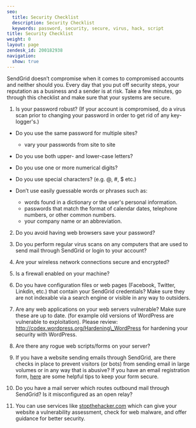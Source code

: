 ```yaml
---
seo:
  title: Security Checklist
  description: Security Checklist
  keywords: password, security, secure, virus, hack, script
title: Security Checklist
weight: 0
layout: page
zendesk_id: 200182938
navigation:
  show: true
---
```


SendGrid doesn’t compromise when it comes to compromised accounts and neither should you. Every day that you put off security steps, your reputation as a business and a sender is at risk. Take a few minutes, go through this checklist and make sure that your systems are secure.

1)  Is your password robust?  (If your account is compromised, do a virus scan prior to changing your password in order to get rid of any key-logger's.)

- Do you use the same password for multiple sites?

  - vary your passwords from site to site

- Do you use both upper- and lower-case letters?
- Do you use one or more numerical digits?
- Do you use special characters? (e.g. @, #, $ etc.)
- Don’t use easily guessable words or phrases such as:

  - words found in a dictionary or the user's personal information.
  - passwords that match the format of calendar dates, telephone numbers, or other common numbers.
  - your company name or an abbreviation.

2)  Do you avoid having web browsers save your password?  

3)  Do you perform regular virus scans on any computers that are used to send mail through SendGrid or login to your account?  

4)  Are your wireless network connections secure and encrypted?  

5)  Is a firewall enabled on your machine?  

6)  Do you have configuration files or web pages (Facebook, Twitter, Linkdin, etc.) that contain your SendGrid credentials? Make sure they are not indexable via a search engine or visible in any way to outsiders.  

7)  Are any web applications on your web servers vulnerable?  Make sure these are up to date.  (for example old versions of WordPress are vulnerable to exploitation).  Please review: http://codex.wordpress.org/Hardening\_WordPress for hardening your security with WordPress.  

8)  Are there any rogue web scripts/forms on your server?  

9)  If you have a website sending emails through SendGrid, are there checks in place to prevent visitors (or bots) from sending email in large volumes or in any way that is abusive?  If you have an email registration form, [here]({{root_url}}/Classroom/Basics/Security/keeping_your_registration_form_secure.html) are some helpful tips to keep your form secure.

10)  Do you have a mail server which routes outbound mail through SendGrid?  Is it misconfigured as an open relay?

11) You can use services like [stopthehacker.com](http://www.stopthehacker.com/) which can give your website a vulnerability assessment, check for web malware, and offer guidance for better security.
